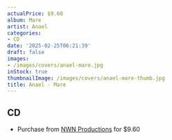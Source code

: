 ```yaml
---
actualPrice: $9.60
album: Mare
artist: Anael
categories:
- CD
date: '2025-02-25T06:21:39'
draft: false
images:
- /images/covers/anael-mare.jpg
inStock: true
thumbnailImage: /images/covers/anael-mare-thumb.jpg
title: Anael - Mare
---
```


## CD
* Purchase from [NWN Productions](http://shop.nwnprod.com/index.php?route=product/product&path=93&product_id=60236&sort=pd.name&order=ASC) for $9.60

